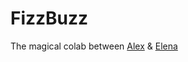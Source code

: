 # FizzBuzz 

The magical colab between [Alex](https://github.com/Alex-Swann) & [Elena](https://github.com/Elena-vi) 